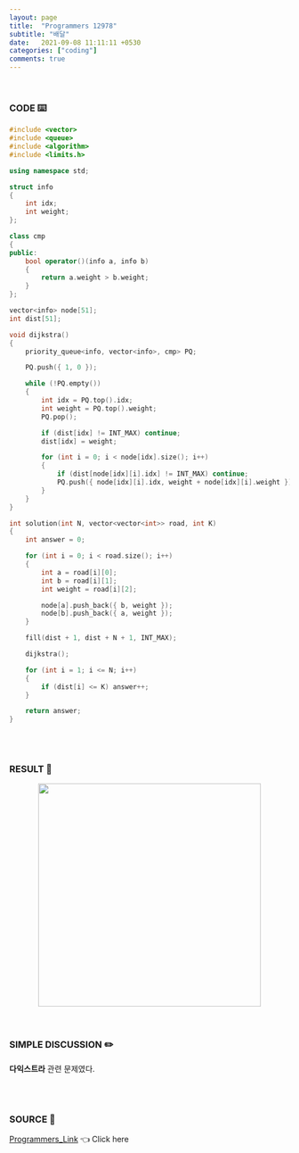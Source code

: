```yaml
---
layout: page
title:  "Programmers 12978"
subtitle: "배달"
date:   2021-09-08 11:11:11 +0530
categories: ["coding"]
comments: true
---
```


<br>

### CODE ⌨️

```c++
#include <vector>
#include <queue>
#include <algorithm>
#include <limits.h>

using namespace std;

struct info
{
	int idx;
	int weight;
};

class cmp
{
public:
	bool operator()(info a, info b)
	{
		return a.weight > b.weight;
	}
};

vector<info> node[51];
int dist[51];

void dijkstra()
{
	priority_queue<info, vector<info>, cmp> PQ;

	PQ.push({ 1, 0 });

	while (!PQ.empty())
	{
		int idx = PQ.top().idx;
		int weight = PQ.top().weight;
		PQ.pop();

		if (dist[idx] != INT_MAX) continue;
		dist[idx] = weight;

		for (int i = 0; i < node[idx].size(); i++)
		{
			if (dist[node[idx][i].idx] != INT_MAX) continue;
			PQ.push({ node[idx][i].idx, weight + node[idx][i].weight });
		}
	}
}

int solution(int N, vector<vector<int>> road, int K)
{
	int answer = 0;

	for (int i = 0; i < road.size(); i++)
	{
		int a = road[i][0];
		int b = road[i][1];
		int weight = road[i][2];

		node[a].push_back({ b, weight });
		node[b].push_back({ a, weight });
	}

	fill(dist + 1, dist + N + 1, INT_MAX);

	dijkstra();

	for (int i = 1; i <= N; i++)
	{
		if (dist[i] <= K) answer++;
	}

	return answer;
}
```  

<br>
<br>

### RESULT 💛

<img src="{{ '/assets/programmers/p12978r.jpg' }}" style="width: 400px; height: auto; margin-left: auto; margin-right: auto; display: block;">  

<br>
<br>

### SIMPLE DISCUSSION ✏️

**다익스트라** 관련 문제였다.  

<br>
<br>

### SOURCE 💎

[Programmers_Link][link] 👈 Click here  

<br>
<br>
<br>

<script src="https://utteranc.es/client.js"
        repo="DCherish/DCherish.github.io"
        issue-term="pathname"
        theme="boxy-light"
        crossorigin="anonymous"
        async>
</script>

[link]: https://programmers.co.kr/learn/courses/30/lessons/12978